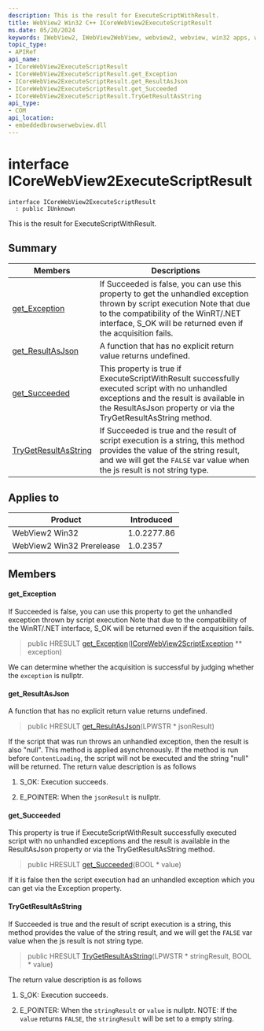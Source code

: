```yaml
---
description: This is the result for ExecuteScriptWithResult.
title: WebView2 Win32 C++ ICoreWebView2ExecuteScriptResult
ms.date: 05/20/2024
keywords: IWebView2, IWebView2WebView, webview2, webview, win32 apps, win32, edge, ICoreWebView2, ICoreWebView2Controller, browser control, edge html, ICoreWebView2ExecuteScriptResult
topic_type: 
- APIRef
api_name:
- ICoreWebView2ExecuteScriptResult
- ICoreWebView2ExecuteScriptResult.get_Exception
- ICoreWebView2ExecuteScriptResult.get_ResultAsJson
- ICoreWebView2ExecuteScriptResult.get_Succeeded
- ICoreWebView2ExecuteScriptResult.TryGetResultAsString
api_type:
- COM
api_location:
- embeddedbrowserwebview.dll
---
```


# interface ICoreWebView2ExecuteScriptResult

```
interface ICoreWebView2ExecuteScriptResult
  : public IUnknown
```

This is the result for ExecuteScriptWithResult.

## Summary

 Members                        | Descriptions
--------------------------------|---------------------------------------------
[get_Exception](#get_exception) | If Succeeded is false, you can use this property to get the unhandled exception thrown by script execution Note that due to the compatibility of the WinRT/.NET interface, S_OK will be returned even if the acquisition fails.
[get_ResultAsJson](#get_resultasjson) | A function that has no explicit return value returns undefined.
[get_Succeeded](#get_succeeded) | This property is true if ExecuteScriptWithResult successfully executed script with no unhandled exceptions and the result is available in the ResultAsJson property or via the TryGetResultAsString method.
[TryGetResultAsString](#trygetresultasstring) | If Succeeded is true and the result of script execution is a string, this method provides the value of the string result, and we will get the `FALSE` var value when the js result is not string type.

## Applies to

Product                         | Introduced
--------------------------------|---------------------------------------------
WebView2 Win32            |    1.0.2277.86
WebView2 Win32 Prerelease |    1.0.2357

## Members

#### get_Exception

If Succeeded is false, you can use this property to get the unhandled exception thrown by script execution Note that due to the compatibility of the WinRT/.NET interface, S_OK will be returned even if the acquisition fails.

> public HRESULT [get_Exception](#get_exception)([ICoreWebView2ScriptException](icorewebview2scriptexception.md#icorewebview2scriptexception) ** exception)

We can determine whether the acquisition is successful by judging whether the `exception` is nullptr.

#### get_ResultAsJson

A function that has no explicit return value returns undefined.

> public HRESULT [get_ResultAsJson](#get_resultasjson)(LPWSTR * jsonResult)

If the script that was run throws an unhandled exception, then the result is also "null". This method is applied asynchronously. If the method is run before `ContentLoading`, the script will not be executed and the string "null" will be returned. The return value description is as follows

1. S_OK: Execution succeeds.

1. E_POINTER: When the `jsonResult` is nullptr.

#### get_Succeeded

This property is true if ExecuteScriptWithResult successfully executed script with no unhandled exceptions and the result is available in the ResultAsJson property or via the TryGetResultAsString method.

> public HRESULT [get_Succeeded](#get_succeeded)(BOOL * value)

If it is false then the script execution had an unhandled exception which you can get via the Exception property.

#### TryGetResultAsString

If Succeeded is true and the result of script execution is a string, this method provides the value of the string result, and we will get the `FALSE` var value when the js result is not string type.

> public HRESULT [TryGetResultAsString](#trygetresultasstring)(LPWSTR * stringResult, BOOL * value)

The return value description is as follows

1. S_OK: Execution succeeds.

1. E_POINTER: When the `stringResult` or `value` is nullptr. NOTE: If the `value` returns `FALSE`, the `stringResult` will be set to a empty string.

